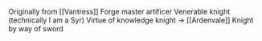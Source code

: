 Originally from [[Vantress]]
Forge master artificer
Venerable knight (technically I am a Syr)
Virtue of knowledge knight -> [[Ardenvale]] Knight by way of sword